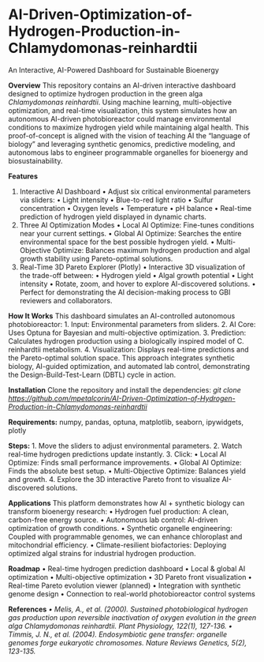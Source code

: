 # AI-Driven-Optimization-of-Hydrogen-Production-in-Chlamydomonas-reinhardtii
An Interactive, AI-Powered Dashboard for Sustainable Bioenergy

**Overview**
This repository contains an AI-driven interactive dashboard designed to optimize hydrogen production in the green alga *Chlamydomonas reinhardtii*. Using machine learning, multi-objective optimization, and real-time visualization, this system simulates how an autonomous AI-driven photobioreactor could manage environmental conditions to maximize hydrogen yield while maintaining algal health.
This proof-of-concept is aligned with the vision of teaching AI the “language of biology” and leveraging synthetic genomics, predictive modeling, and autonomous labs to engineer programmable organelles for bioenergy and biosustainability.

**Features**
1. Interactive AI Dashboard
	•	Adjust six critical environmental parameters via sliders:
	•	Light intensity
	•	Blue-to-red light ratio
	•	Sulfur concentration
	•	Oxygen levels
	•	Temperature
	•	pH balance
	•	Real-time prediction of hydrogen yield displayed in dynamic charts.
2. Three AI Optimization Modes
	•	Local AI Optimize: Fine-tunes conditions near your current settings.
	•	Global AI Optimize: Searches the entire environmental space for the best possible hydrogen yield.
	•	Multi-Objective Optimize: Balances maximum hydrogen production and algal growth stability using Pareto-optimal solutions.
3. Real-Time 3D Pareto Explorer (Plotly)
	•	Interactive 3D visualization of the trade-off between:
	•	Hydrogen yield
	•	Algal growth potential
	•	Light intensity
	•	Rotate, zoom, and hover to explore AI-discovered solutions.
	•	Perfect for demonstrating the AI decision-making process to GBI reviewers and collaborators.

**How It Works**
This dashboard simulates an AI-controlled autonomous photobioreactor:
	1.	Input: Environmental parameters from sliders.
	2.	AI Core: Uses Optuna for Bayesian and multi-objective optimization.
	3.	Prediction: Calculates hydrogen production using a biologically inspired model of C. reinhardtii metabolism.
	4.	Visualization: Displays real-time predictions and the Pareto-optimal solution space.
This approach integrates synthetic biology, AI-guided optimization, and automated lab control, demonstrating the Design-Build-Test-Learn (DBTL) cycle in action.

**Installation**
Clone the repository and install the dependencies:
*git clone https://github.com/mpetalcorin/AI-Driven-Optimization-of-Hydrogen-Production-in-Chlamydomonas-reinhardtii*

**Requirements:**
numpy, pandas, optuna, matplotlib, seaborn, ipywidgets, plotly

**Steps:**
	1.	Move the sliders to adjust environmental parameters.
	2.	Watch real-time hydrogen predictions update instantly.
	3.	Click:
	•	Local AI Optimize: Finds small performance improvements.
	•	Global AI Optimize: Finds the absolute best setup.
	•	Multi-Objective Optimize: Balances yield and growth.
	4.	Explore the 3D interactive Pareto front to visualize AI-discovered solutions.

**Applications**
This platform demonstrates how AI + synthetic biology can transform bioenergy research:
	•	Hydrogen fuel production: A clean, carbon-free energy source.
	•	Autonomous lab control: AI-driven optimization of growth conditions.
	•	Synthetic organelle engineering: Coupled with programmable genomes, we can enhance chloroplast and mitochondrial efficiency.
	•	Climate-resilient biofactories: Deploying optimized algal strains for industrial hydrogen production.

**Roadmap**
	•	Real-time hydrogen prediction dashboard
	•	Local & global AI optimization
	•	Multi-objective optimization
	•	3D Pareto front visualization
	•	Real-time Pareto evolution viewer (planned)
	•	Integration with synthetic genome design
	•	Connection to real-world photobioreactor control systems

**References**
	*•	Melis, A., et al. (2000). Sustained photobiological hydrogen gas production upon reversible inactivation of oxygen evolution in the green alga Chlamydomonas reinhardtii. Plant Physiology, 122(1), 127-136.
	•	Timmis, J. N., et al. (2004). Endosymbiotic gene transfer: organelle genomes forge eukaryotic chromosomes. Nature Reviews Genetics, 5(2), 123-135.*
